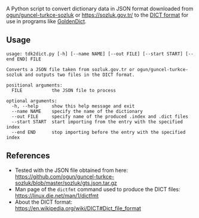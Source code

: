 A Python script to convert dictionary data in JSON format downloaded from [ogun/guncel-turkce-sozluk](https://github.com/ogun/guncel-turkce-sozluk) or https://sozluk.gov.tr/ to the [DICT format](https://en.wikipedia.org/wiki/DICT#Dict_file_format)
for use in programs like [GoldenDict](http://www.goldendict.org/).

## Usage

```
usage: tdk2dict.py [-h] [--name NAME] [--out FILE] [--start START] [--end END] FILE

Converts a JSON file taken from sozluk.gov.tr or ogun/guncel-turkce-sozluk and outputs two files in the DICT format.

positional arguments:
  FILE           the JSON file to process

optional arguments:
  -h, --help     show this help message and exit
  --name NAME    specify the name of the dictionary
  --out FILE     specify name of the produced .index and .dict files
  --start START  start importing from the entry with the specified index
  --end END      stop importing before the entry with the specified index
```

## References

- Tested with the JSON file obtained from here: https://github.com/ogun/guncel-turkce-sozluk/blob/master/sozluk/gts.json.tar.gz
- Man page of the `dictfmt` command used to produce the DICT files: https://linux.die.net/man/1/dictfmt
- About the DICT format: https://en.wikipedia.org/wiki/DICT#Dict_file_format
